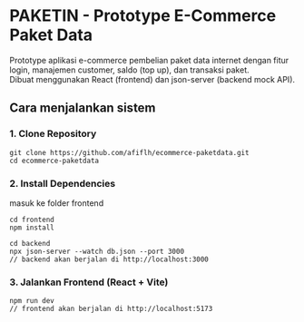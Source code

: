 # PAKETIN - Prototype E-Commerce Paket Data

Prototype aplikasi e-commerce pembelian paket data internet dengan fitur login, manajemen customer, saldo (top up), dan transaksi paket.  
Dibuat menggunakan React (frontend) dan json-server (backend mock API).

## Cara menjalankan sistem

### 1. Clone Repository
```terminal
git clone https://github.com/afiflh/ecommerce-paketdata.git
cd ecommerce-paketdata
```

### 2. Install Dependencies
masuk ke folder frontend
```terminal
cd frontend
npm install

cd backend
npx json-server --watch db.json --port 3000
// backend akan berjalan di http://localhost:3000
```

### 3. Jalankan Frontend (React + Vite)
```terminal
npm run dev
// frontend akan berjalan di http://localhost:5173
